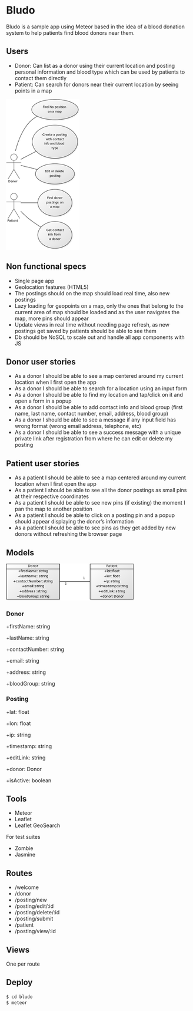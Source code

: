 Bludo
=====

Bludo is a sample app using Meteor based in the idea of a blood donation system to help patients find blood donors near them.

## Users

- Donor: Can list as a donor using their current location and posting personal information and blood type which can be used by patients to contact them directly
- Patient: Can search for donors near their current location by seeing points in a map

![](https://raw.githubusercontent.com/ivansabik/bludo/master/doc/use_cases.png)

## Non functional specs

- Single page app
- Geolocation features (HTML5)
- The postings should on the map should load real time, also new postings
- Lazy loading for geopoints on a map, only the ones that belong to the current area of map should be loaded and as the user navigates the map, more pins should appear
- Update views in real time without needing page refresh, as new postings get saved by patients should be able to see them
- Db should be NoSQL to scale out and handle all app components with JS

## Donor user stories

- As a donor I should be able to see a map centered around my current location when I first open the app
- As a donor I should be able to search for a location using an input form
- As a donor I should be able to find my location and tap/click on it and open a form in a popup
- As a donor I should be able to add contact info and blood group (first name, last name, contact number, email, address, blood group)
- As a donor I should be able to see a message if any input field has wrong format (wrong email address, telephone, etc)
- As a donor I should be able to see a success message with a unique private link after registration from where he can edit or delete my posting

## Patient user stories

- As a patient I should be able to see a map centered around my current location when I first open the app
- As a patient I should be able to see all the donor postings as small pins at their respective coordinates
- As a patient I should be able to see new pins (if existing) the moment I pan the map to another position
- As a patient I should be able to click on a posting pin and a popup should appear displaying the donor’s information
- As a patient I should be able to see pins as they get added by new donors without refreshing the browser page

## Models

![](https://raw.githubusercontent.com/ivansabik/bludo/master/doc/models.png)

### Donor

+firstName: string

+lastName: string

+contactNumber: string

+email: string

+address: string

+bloodGroup: string

### Posting

+lat: float

+lon: float

+ip: string

+timestamp: string

+editLink: string

+donor: Donor

+isActive: boolean

## Tools

- Meteor
- Leaflet
- Leaflet GeoSearch

For test suites

- Zombie
- Jasmine

## Routes

- /welcome
- /donor
- /posting/new
- /posting/edit/:id
- /posting/delete/:id
- /posting/submit
- /patient
- /posting/view/:id

## Views

One per route

## Deploy

```
$ cd bludo
$ meteor
```
